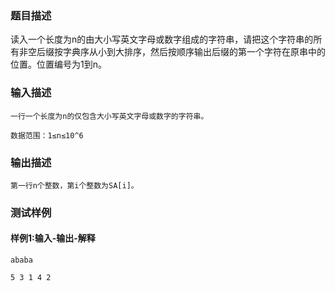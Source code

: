 ### 题目描述

读入一个长度为n的由大小写英文字母或数字组成的字符串，请把这个字符串的所有非空后缀按字典序从小到大排序，然后按顺序输出后缀的第一个字符在原串中的位置。位置编号为1到n。

### 输入描述

```
一行一个长度为n的仅包含大小写英文字母或数字的字符串。

数据范围：1≤n≤10^6
```
### 输出描述

```
第一行n个整数，第i个整数为SA[i]。
```

### 测试样例
#### 样例1:输入-输出-解释

```
ababa
```
```
5 3 1 4 2
```